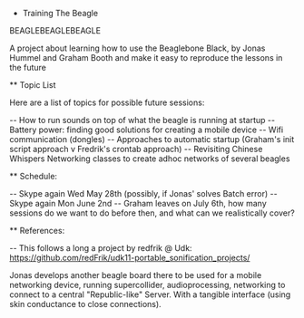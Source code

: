 * Training The Beagle

BEAGLEBEAGLEBEAGLE

A project about learning how to use the Beaglebone Black, by Jonas Hummel and Graham Booth
and make it easy to reproduce the lessons in the future

** Topic List

Here are a list of topics for possible future sessions:

-- How to run sounds on top of what the beagle is running at startup
-- Battery power: finding good solutions for creating a mobile device
-- Wifi communication (dongles)
-- Approaches to automatic startup (Graham's init script approach v Fredrik's crontab approach)
-- Revisiting Chinese Whispers Networking classes to create adhoc networks of several beagles

** Schedule:

-- Skype again Wed May 28th (possibly, if Jonas' solves Batch error)
-- Skype again Mon June 2nd
-- Graham leaves on July 6th, how many sessions do we want to do before then, and what can we realistically cover?

** References: 

-- This follows a long a project by redfrik @ Udk: 
https://github.com/redFrik/udk11-portable_sonification_projects/

Jonas develops another beagle board there to be used for a mobile networking device, running supercollider, audioprocessing, networking to connect to a central "Republic-like" Server. 
With a tangible interface (using skin conductance to close connections).